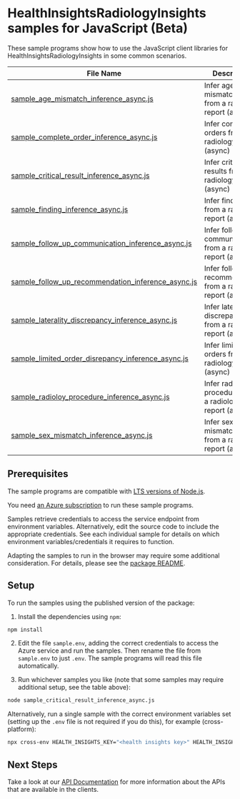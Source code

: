 # HealthInsightsRadiologyInsights samples for JavaScript (Beta)

These sample programs show how to use the JavaScript client libraries for HealthInsightsRadiologyInsights in some common scenarios.

| **File Name**                                                                                       | **Description**           |
| --------------------------------------------------------------------------------------------------- | ------------------------- |
| [sample_age_mismatch_inference_async.js][sample_age_mismatch_inference_async]                       | Infer age mismatches from a radiology report (async) |
| [sample_complete_order_inference_async.js][sample_complete_order_inference_async]                   | Infer complete orders from a radiology report (async) |
| [sample_critical_result_inference_async.js][sample_critical_result_inference_async]                 | Infer critical results from a radiology report (async) |
| [sample_finding_inference_async.js][sample_finding_inference_async]                                 | Infer findings from a radiology report (async) |
| [sample_follow_up_communication_inference_async.js][sample_follow_up_communication_inference_async] | Infer follow up communications  from a radiology report (async) |
| [sample_follow_up_recommendation_inference_async.js][sample_follow_up_recommendation_inference_async]| Infer follow up recommendation from a radiology report (async) |
| [sample_laterality_discrepancy_inference_async.js][sample_laterality_discrepancy_inference_async]   | Infer laterality discrepancies from a radiology report (async) |
| [sample_limited_order_disrepancy_inference_async.js][sample_limited_order_disrepancy_inference_async] | Infer limited orders from a radiology report (async) |
| [sample_radioloy_procedure_inference_async.js][sample_radioloy_procedure_inference_async]           | Infer radiology procedures from a radiology report (async) |
| [sample_sex_mismatch_inference_async.js][sample_sex_mismatch_inference_async]                       | Infer sex mismatches from a radiology report (async) |


## Prerequisites

The sample programs are compatible with [LTS versions of Node.js](https://github.com/nodejs/release#release-schedule).

You need [an Azure subscription][freesub] to run these sample programs.

Samples retrieve credentials to access the service endpoint from environment variables. Alternatively, edit the source code to include the appropriate credentials. See each individual sample for details on which environment variables/credentials it requires to function.

Adapting the samples to run in the browser may require some additional consideration. For details, please see the [package README][package].

## Setup

To run the samples using the published version of the package:

1. Install the dependencies using `npm`:

```bash
npm install
```

2. Edit the file `sample.env`, adding the correct credentials to access the Azure service and run the samples. Then rename the file from `sample.env` to just `.env`. The sample programs will read this file automatically.

3. Run whichever samples you like (note that some samples may require additional setup, see the table above):

```bash
node sample_critical_result_inference_async.js
```

Alternatively, run a single sample with the correct environment variables set (setting up the `.env` file is not required if you do this), for example (cross-platform):

```bash
npx cross-env HEALTH_INSIGHTS_KEY="<health insights key>" HEALTH_INSIGHTS_ENDPOINT="<health insights endpoint>" node sample_critical_result_inference_async.js
```

## Next Steps

Take a look at our [API Documentation][apiref] for more information about the APIs that are available in the clients.

[sample_age_mismatch_inference_async]: https://github.com/Azure/azure-sdk-for-js/tree/main/sdk/healthinsights/health-insights-radiologyinsights-rest/samples/v1/javascript/sample_age_mismatch_inference_async.js
[sample_complete_order_inference_async]: https://github.com/Azure/azure-sdk-for-js/tree/main/sdk/healthinsights/health-insights-radiologyinsights-rest/samples/v1/javascript/sample_complete_order_discrepancy_inference_async.js
[sample_critical_result_inference_async]: https://github.com/Azure/azure-sdk-for-js/tree/main/sdk/healthinsights/health-insights-radiologyinsights-rest/samples/v1/javascript/sample_critical_result_inference_async.js
[sample_finding_inference_async]: https://github.com/Azure/azure-sdk-for-js/tree/main/sdk/healthinsights/health-insights-radiologyinsights-rest/samples/v1/javascript/sample_finding_inference_async.js
[sample_follow_up_communication_inference_async]: https://github.com/Azure/azure-sdk-for-js/tree/main/sdk/healthinsights/health-insights-radiologyinsights-rest/samples/v1/javascript/sample_follow_up_communication_inference_async.js
[sample_follow_up_recommendation_inference_async]: https://github.com/Azure/azure-sdk-for-js/tree/main/sdk/healthinsights/health-insights-radiologyinsights-rest/samples/v1/javascript/sample_follow_up_recommendation_inference_async.js
[sample_laterality_discrepancy_inference_async]: https://github.com/Azure/azure-sdk-for-js/tree/main/sdk/healthinsights/health-insights-radiologyinsights-rest/samples/v1/javascript/sample_laterality_discrepancy_inference_async.js
[sample_limited_order_disrepancy_inference_async]: https://github.com/Azure/azure-sdk-for-js/tree/main/sdk/healthinsights/health-insights-radiologyinsights-rest/samples/v1/javascript/sample_limited_order_disrepancy_inference_async.js
[sample_radioloy_procedure_inference_async]: https://github.com/Azure/azure-sdk-for-js/tree/main/sdk/healthinsights/health-insights-radiologyinsights-rest/samples/v1/javascript/sample_radiology_procedure_inference_async.js
[sample_sex_mismatch_inference_async]: https://github.com/Azure/azure-sdk-for-js/tree/main/sdk/healthinsights/health-insights-radiologyinsights-rest/samples/v1/javascript/sample_sex_mismatch_inference_async.js
[apiref]: https://docs.microsoft.com/javascript/api
[freesub]: https://azure.microsoft.com/free/
[package]: https://github.com/Azure/azure-sdk-for-js/tree/main/sdk/healthinsights/health-insights-radiologyinsights-rest/README.md
